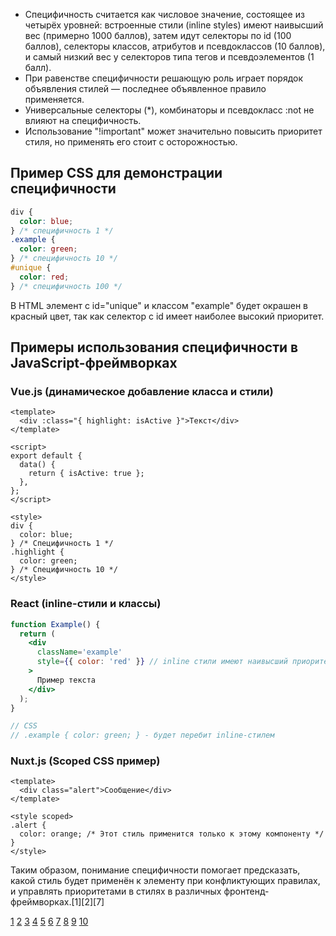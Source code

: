 
- Специфичность считается как числовое значение, состоящее из четырёх уровней: встроенные стили (inline styles) имеют наивысший вес (примерно 1000 баллов), затем идут селекторы по id (100 баллов), селекторы классов, атрибутов и псевдоклассов (10 баллов), и самый низкий вес у селекторов типа тегов и псевдоэлементов (1 балл).
- При равенстве специфичности решающую роль играет порядок объявления стилей — последнее объявленное правило применяется.
- Универсальные селекторы (\*), комбинаторы и псевдокласс :not не влияют на специфичность.
- Использование "!important" может значительно повысить приоритет стиля, но применять его стоит с осторожностью.

## Пример CSS для демонстрации специфичности

```css
div {
  color: blue;
} /* специфичность 1 */
.example {
  color: green;
} /* специфичность 10 */
#unique {
  color: red;
} /* специфичность 100 */
```

В HTML элемент с id="unique" и классом "example" будет окрашен в красный цвет, так как селектор с id имеет наиболее высокий приоритет.

## Примеры использования специфичности в JavaScript-фреймворках

### Vue.js (динамическое добавление класса и стили)

```vue
<template>
  <div :class="{ highlight: isActive }">Текст</div>
</template>

<script>
export default {
  data() {
    return { isActive: true };
  },
};
</script>

<style>
div {
  color: blue;
} /* Специфичность 1 */
.highlight {
  color: green;
} /* Специфичность 10 */
</style>
```

### React (inline-стили и классы)

```jsx
function Example() {
  return (
    <div
      className='example'
      style={{ color: 'red' }} // inline стили имеют наивысший приоритет
    >
      Пример текста
    </div>
  );
}

// CSS
// .example { color: green; } - будет перебит inline-стилем
```

### Nuxt.js (Scoped CSS пример)

```vue
<template>
  <div class="alert">Сообщение</div>
</template>

<style scoped>
.alert {
  color: orange; /* Этот стиль применится только к этому компоненту */
}
</style>
```

Таким образом, понимание специфичности помогает предсказать, какой стиль будет применён к элементу при конфликтующих правилах, и управлять приоритетами в стилях в различных фронтенд-фреймворках.[1][2][7]

[1](https://developer.mozilla.org/ru/docs/Web/CSS/CSS_cascade/Specificity)
[2](https://www.dev-notes.ru/articles/css/decoding-css-specificity/)
[3](https://htmlacademy.ru/blog/css/which-selector)
[4](https://doka.guide/css/specificity/)
[5](https://sky.pro/wiki/html/prioritet-css-klassov-problemy-i-resheniya-pereopredeleniya/)
[6](https://puzzleweb.ru/css/18_inherit_cascade2.php)
[7](https://purpleschool.ru/knowledge-base/article/specificity)
[8](https://wp-kama.ru/note/css-prioritety-kaskadnost)
[9](https://code-basics.com/ru/languages/css/lessons/priority)
[10](https://znanieetosila.ru/profile/lesson/8/39)

